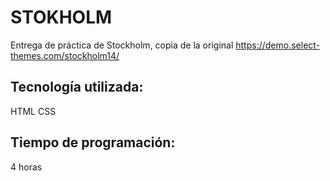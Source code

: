 # STOKHOLM
 
Entrega de práctica de Stockholm, copia de la original https://demo.select-themes.com/stockholm14/

## Tecnología utilizada:
HTML
CSS

## Tiempo de programación:
4 horas
